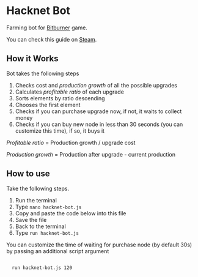 <h1>Hacknet Bot</h1>

<p>Farming bot for <a href="https://store.steampowered.com/app/1812820/Bitburner/">Bitburner</a> game.</p>
<p>You can check this guide on <a href="https://steamcommunity.com/sharedfiles/filedetails/?id=2719939448">Steam</a>.</p>

<h2>How it Works</h2>

<p>Bot takes the following steps</p>
<ol>
  <li>Checks cost and <i>production growth</i> of all the possible upgrades</li>
  <li>Calculates <i>profitable ratio</i> of each upgrade</li>
  <li>Sorts elements by ratio descending</li>
  <li>Chooses the first element</li>
  <li>Checks if you can purchase upgrade now, if not, it waits to collect money</li>
  <li>Checks if you can buy new node in less than 30 seconds (you can customize this time), if so, it buys it</li>
</ol>

<p><i>Profitable ratio</i> = Production growth / upgrade cost</p>
<p><i>Production growth</i> = Production after upgrade - current production</p>

<h2>How to use</h2>

<p>Take the following steps.</p>
<ol>
  <li>Run the terminal</li>
  <li>Type <code>nano hacknet-bot.js</code></li>
  <li>Copy and paste the code below into this file</li>
  <li>Save the file</li>
  <li>Back to the terminal</li>
  <li>Type <code>run hacknet-bot.js</code></li>
</ol>

<p>You can customize the time of waiting for purchase node (by default 30s) by passing an additional script argument</p>
<code>
  run hacknet-bot.js 120
</code>

